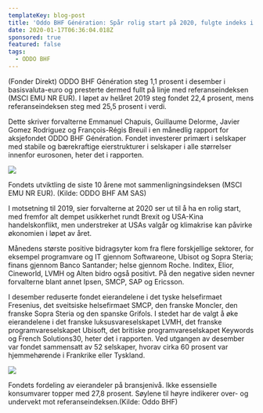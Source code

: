 ```yaml
---
templateKey: blog-post
title: 'Oddo BHF Génération: Spår rolig start på 2020, fulgte indeks i desember'
date: 2020-01-17T06:36:04.018Z
sponsored: true
featured: false
tags:
  - ODDO BHF
---
```

(Fonder Direkt) ODDO BHF Génération steg 1,1 prosent i desember i basisvaluta-euro og presterte dermed fullt på linje med referanseindeksen (MSCI EMU NR EUR). I løpet av helåret 2019 steg fondet 22,4 prosent, mens referanseindeksen steg med 25,5 prosent i verdi.



Dette skriver forvalterne Emmanuel Chapuis, Guillaume Delorme, Javier Gomez Rodriguez og François-Régis Breuil i en månedlig rapport for aksjefondet ODDO BHF Génération. Fondet investerer primært i selskaper med stabile og bærekraftige eierstrukturer i selskaper i alle størrelser innenfor eurosonen, heter det i rapporten.





![](/img/generation1.png)



Fondets utviktling de siste 10 årene mot sammenligningsindeksen (MSCI EMU NR EUR). (Kilde: ODDO BHF AM SAS)



I motsetning til 2019, sier forvalterne at 2020 ser ut til å ha en rolig start, med fremfor alt dempet usikkerhet rundt Brexit og USA-Kina handelskonflikt, men understreker at USAs valgår og klimakrise kan påvirke økonomien i løpet av året.



Månedens største positive bidragsyter kom fra flere forskjellige sektorer, for eksempel programvare og IT gjennom Softwareone, Ubisot og Sopra Steria; finans gjennom Banco Santander; helse gjennom Roche. Inditex, Elior, Cineworld, LVMH og Alten bidro også positivt. På den negative siden nevner forvalterne blant annet Ipsen, SMCP, SAP og Ericsson.



I desember reduserte fondet eierandelene i det tyske helsefirmaet Fresenius, det sveitsiske helsefirmaet SMCP, den franske Moncler, den franske Sopra Steria og den spanske Grifols. I stedet har de valgt å øke eierandelene i det franske luksusvareselskapet LVMH, det franske programvareselskapet Ubisoft, det britiske programvareselskapet Keywords og French Solutions30, heter det i rapporten. Ved utgangen av desember var fondet sammensatt av 52 selskaper, hvorav cirka 60 prosent var hjemmehørende i Frankrike eller Tyskland.



![](/img/generation2.png)



Fondets fordeling av eierandeler på bransjenivå. Ikke essensielle konsumvarer topper med 27,8 prosent. Søylene til høyre indikerer over- og undervekt mot referanseindeksen.(Kilde: Oddo BHF)
